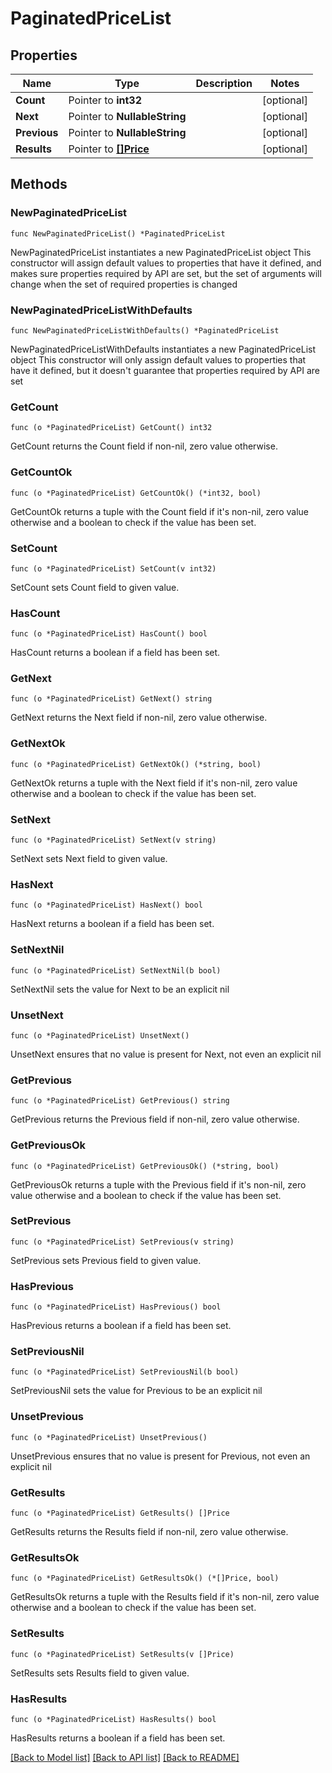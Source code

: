 # PaginatedPriceList

## Properties

Name | Type | Description | Notes
------------ | ------------- | ------------- | -------------
**Count** | Pointer to **int32** |  | [optional] 
**Next** | Pointer to **NullableString** |  | [optional] 
**Previous** | Pointer to **NullableString** |  | [optional] 
**Results** | Pointer to [**[]Price**](Price.md) |  | [optional] 

## Methods

### NewPaginatedPriceList

`func NewPaginatedPriceList() *PaginatedPriceList`

NewPaginatedPriceList instantiates a new PaginatedPriceList object
This constructor will assign default values to properties that have it defined,
and makes sure properties required by API are set, but the set of arguments
will change when the set of required properties is changed

### NewPaginatedPriceListWithDefaults

`func NewPaginatedPriceListWithDefaults() *PaginatedPriceList`

NewPaginatedPriceListWithDefaults instantiates a new PaginatedPriceList object
This constructor will only assign default values to properties that have it defined,
but it doesn't guarantee that properties required by API are set

### GetCount

`func (o *PaginatedPriceList) GetCount() int32`

GetCount returns the Count field if non-nil, zero value otherwise.

### GetCountOk

`func (o *PaginatedPriceList) GetCountOk() (*int32, bool)`

GetCountOk returns a tuple with the Count field if it's non-nil, zero value otherwise
and a boolean to check if the value has been set.

### SetCount

`func (o *PaginatedPriceList) SetCount(v int32)`

SetCount sets Count field to given value.

### HasCount

`func (o *PaginatedPriceList) HasCount() bool`

HasCount returns a boolean if a field has been set.

### GetNext

`func (o *PaginatedPriceList) GetNext() string`

GetNext returns the Next field if non-nil, zero value otherwise.

### GetNextOk

`func (o *PaginatedPriceList) GetNextOk() (*string, bool)`

GetNextOk returns a tuple with the Next field if it's non-nil, zero value otherwise
and a boolean to check if the value has been set.

### SetNext

`func (o *PaginatedPriceList) SetNext(v string)`

SetNext sets Next field to given value.

### HasNext

`func (o *PaginatedPriceList) HasNext() bool`

HasNext returns a boolean if a field has been set.

### SetNextNil

`func (o *PaginatedPriceList) SetNextNil(b bool)`

 SetNextNil sets the value for Next to be an explicit nil

### UnsetNext
`func (o *PaginatedPriceList) UnsetNext()`

UnsetNext ensures that no value is present for Next, not even an explicit nil
### GetPrevious

`func (o *PaginatedPriceList) GetPrevious() string`

GetPrevious returns the Previous field if non-nil, zero value otherwise.

### GetPreviousOk

`func (o *PaginatedPriceList) GetPreviousOk() (*string, bool)`

GetPreviousOk returns a tuple with the Previous field if it's non-nil, zero value otherwise
and a boolean to check if the value has been set.

### SetPrevious

`func (o *PaginatedPriceList) SetPrevious(v string)`

SetPrevious sets Previous field to given value.

### HasPrevious

`func (o *PaginatedPriceList) HasPrevious() bool`

HasPrevious returns a boolean if a field has been set.

### SetPreviousNil

`func (o *PaginatedPriceList) SetPreviousNil(b bool)`

 SetPreviousNil sets the value for Previous to be an explicit nil

### UnsetPrevious
`func (o *PaginatedPriceList) UnsetPrevious()`

UnsetPrevious ensures that no value is present for Previous, not even an explicit nil
### GetResults

`func (o *PaginatedPriceList) GetResults() []Price`

GetResults returns the Results field if non-nil, zero value otherwise.

### GetResultsOk

`func (o *PaginatedPriceList) GetResultsOk() (*[]Price, bool)`

GetResultsOk returns a tuple with the Results field if it's non-nil, zero value otherwise
and a boolean to check if the value has been set.

### SetResults

`func (o *PaginatedPriceList) SetResults(v []Price)`

SetResults sets Results field to given value.

### HasResults

`func (o *PaginatedPriceList) HasResults() bool`

HasResults returns a boolean if a field has been set.


[[Back to Model list]](../README.md#documentation-for-models) [[Back to API list]](../README.md#documentation-for-api-endpoints) [[Back to README]](../README.md)


